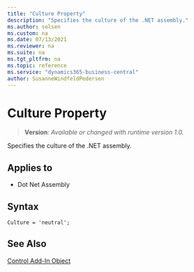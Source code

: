 ```yaml
---
title: "Culture Property"
description: "Specifies the culture of the .NET assembly."
ms.author: solsen
ms.custom: na
ms.date: 07/13/2021
ms.reviewer: na
ms.suite: na
ms.tgt_pltfrm: na
ms.topic: reference
ms.service: "dynamics365-business-central"
author: SusanneWindfeldPedersen
---
```

[//]: # (START>DO_NOT_EDIT)
[//]: # (IMPORTANT:Do not edit any of the content between here and the END>DO_NOT_EDIT.)
[//]: # (Any modifications should be made in the .xml files in the ModernDev repo.)
# Culture Property
> **Version**: _Available or changed with runtime version 1.0._

Specifies the culture of the .NET assembly.

## Applies to
-   Dot Net Assembly

[//]: # (IMPORTANT: END>DO_NOT_EDIT)


## Syntax
```AL
Culture = 'neutral';
```

## See Also

[Control Add-In Object](../devenv-control-addin-object.md)   